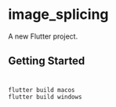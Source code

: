 # image_splicing

A new Flutter project.

## Getting Started

#

```
flutter build macos
flutter build windows
```